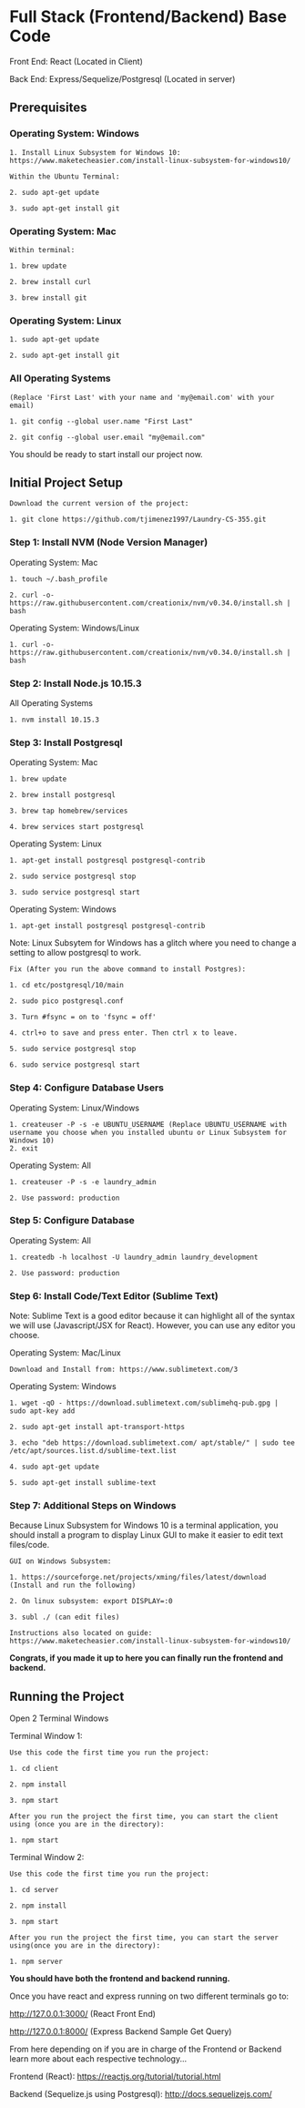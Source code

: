 # Full Stack (Frontend/Backend) Base Code

Front End: React (Located in Client)

Back End: Express/Sequelize/Postgresql (Located in server)

## Prerequisites 

### Operating System: Windows
```
1. Install Linux Subsystem for Windows 10: https://www.maketecheasier.com/install-linux-subsystem-for-windows10/

Within the Ubuntu Terminal: 

2. sudo apt-get update

3. sudo apt-get install git
```

### Operating System: Mac
```
Within terminal:

1. brew update

2. brew install curl

3. brew install git
```

### Operating System: Linux
```
1. sudo apt-get update

2. sudo apt-get install git
```


### All Operating Systems
```
(Replace 'First Last' with your name and 'my@email.com' with your email)

1. git config --global user.name "First Last"

2. git config --global user.email "my@email.com"
```
You should be ready to start install our project now.

## Initial Project Setup

```
Download the current version of the project:

1. git clone https://github.com/tjimenez1997/Laundry-CS-355.git
```

### Step 1: Install NVM (Node Version Manager)

Operating System: Mac
```
1. touch ~/.bash_profile

2. curl -o- https://raw.githubusercontent.com/creationix/nvm/v0.34.0/install.sh | bash
```
Operating System: Windows/Linux
```
1. curl -o- https://raw.githubusercontent.com/creationix/nvm/v0.34.0/install.sh | bash
```

### Step 2: Install Node.js 10.15.3
All Operating Systems
```
1. nvm install 10.15.3
```

### Step 3: Install Postgresql

Operating System: Mac
```
1. brew update

2. brew install postgresql

3. brew tap homebrew/services

4. brew services start postgresql
```
Operating System: Linux

```
1. apt-get install postgresql postgresql-contrib 

2. sudo service postgresql stop

3. sudo service postgresql start
```

Operating System: Windows
```
1. apt-get install postgresql postgresql-contrib 
```

Note: Linux Subsytem for Windows has a glitch where you need to change a setting to allow postgresql to work.
```
Fix (After you run the above command to install Postgres):

1. cd etc/postgresql/10/main

2. sudo pico postgresql.conf

3. Turn #fsync = on to 'fsync = off'

4. ctrl+o to save and press enter. Then ctrl x to leave.

5. sudo service postgresql stop

6. sudo service postgresql start
```


### Step 4: Configure Database Users

Operating System: Linux/Windows
```
1. createuser -P -s -e UBUNTU_USERNAME (Replace UBUNTU_USERNAME with username you choose when you installed ubuntu or Linux Subsystem for Windows 10)
2. exit
```

Operating System: All
```
1. createuser -P -s -e laundry_admin

2. Use password: production
```

### Step 5: Configure Database 

Operating System: All
```
1. createdb -h localhost -U laundry_admin laundry_development

2. Use password: production
```

### Step 6: Install Code/Text Editor (Sublime Text)
Note: Sublime Text is a good editor because it can highlight all of the syntax we will use (Javascript/JSX for React). However, you can use any editor you choose. 

Operating System: Mac/Linux
```
Download and Install from: https://www.sublimetext.com/3
```

Operating System: Windows
```
1. wget -qO - https://download.sublimetext.com/sublimehq-pub.gpg | sudo apt-key add

2. sudo apt-get install apt-transport-https

3. echo "deb https://download.sublimetext.com/ apt/stable/" | sudo tee /etc/apt/sources.list.d/sublime-text.list

4. sudo apt-get update

5. sudo apt-get install sublime-text
```

### Step 7: Additional Steps on Windows
Because Linux Subsystem for Windows 10 is a terminal application, you should install a program to display Linux GUI to make it easier to edit text files/code.

```
GUI on Windows Subsystem:

1. https://sourceforge.net/projects/xming/files/latest/download (Install and run the following)

2. On linux subsystem: export DISPLAY=:0

3. subl ./ (can edit files)

Instructions also located on guide: https://www.maketecheasier.com/install-linux-subsystem-for-windows10/
```

**Congrats, if you made it up to here you can finally run the frontend and backend.**

## Running the Project

Open 2 Terminal Windows

Terminal Window 1:
```
Use this code the first time you run the project:

1. cd client

2. npm install

3. npm start

After you run the project the first time, you can start the client using (once you are in the directory):

1. npm start
```

Terminal Window 2:

```
Use this code the first time you run the project:

1. cd server

2. npm install

3. npm start

After you run the project the first time, you can start the server using(once you are in the directory):

1. npm server

```

**You should have both the frontend and backend running.**

Once you have react and express running on two different terminals go to:

http://127.0.0.1:3000/ (React Front End)

http://127.0.0.1:8000/ (Express Backend Sample Get Query)

From here depending on if you are in charge of the Frontend or Backend learn more about each respective technology...

Frontend (React): https://reactjs.org/tutorial/tutorial.html

Backend (Sequelize.js using Postgresql): http://docs.sequelizejs.com/










